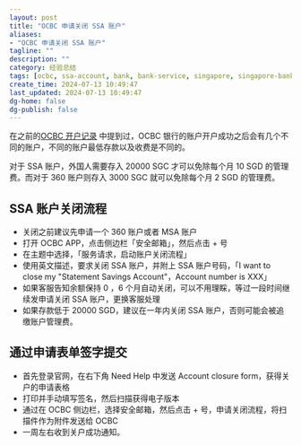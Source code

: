 ```yaml
---
layout: post
title: "OCBC 申请关闭 SSA 账户"
aliases:
- "OCBC 申请关闭 SSA 账户"
tagline: ""
description: ""
category: 经验总结
tags: [ocbc, ssa-account, bank, bank-service, singapore, singapore-bank]
create_time: 2024-07-13 10:49:47
last_updated: 2024-07-13 10:49:47
dg-home: false
dg-publish: false
---
```


在之前的[OCBC 开户记录](https://blog.einverne.info/post/2023/11/ocbc.html) 中提到过，OCBC 银行的账户开户成功之后会有几个不同的账户，不同的账户最低存款以及收费是不同的。

对于 SSA 账户，外国人需要存入 20000 SGC 才可以免除每个月 10 SGD 的管理费。而对于 360 账户则存入 3000 SGC 就可以免除每个月 2 SGD 的管理费。

## SSA 账户关闭流程

- 关闭之前建议先申请一个 360 账户或者 MSA 账户
- 打开 OCBC APP，点击侧边栏「安全邮箱」，然后点击 + 号
- 在主题中选择，「服务请求，启动账户关闭流程」
- 使用英文描述，要求关闭 SSA 账户，并附上 SSA 账户号码，「I want to close my "Statement Savings Account"，Account number is XXX」
- 如果客服告知余额保持 0 ，6 个月自动关闭，可以不用理睬，等过一段时间继续发申请关闭 SSA 账户，更换客服处理
- 如果存款低于 20000 SGD，建议在一年内关闭 SSA 账户，否则可能会被追缴账户管理费。

## 通过申请表单签字提交

- 首先登录官网，在右下角 Need Help 中发送 Account closure form，获得关户的申请表格
- 打印并手动填写签名，然后扫描获得电子版本
- 通过在 OCBC 侧边栏，选择安全邮箱，然后点击 + 号，申请关闭流程，将扫描件作为附件发送给 OCBC
- 一周左右收到关户成功通知。
